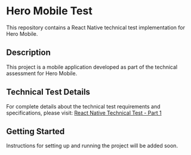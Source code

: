 # Hero Mobile Test

This repository contains a React Native technical test implementation for Hero Mobile.

## Description

This project is a mobile application developed as part of the technical assessment for Hero Mobile.

## Technical Test Details

For complete details about the technical test requirements and specifications, please visit:
[React Native Technical Test - Part 1](https://gethero.notion.site/Test-technique-React-Native-part-1-176843eb88d2807ab235d238a82cb475)

## Getting Started

Instructions for setting up and running the project will be added soon.
